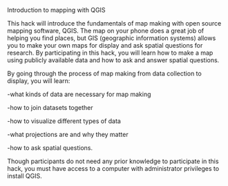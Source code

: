 Introduction to mapping with QGIS

This hack will introduce the fundamentals of map making with open source mapping software, QGIS. The map on your phone does a great job of helping you find places, but GIS (geographic information systems) allows you to make your own maps for display and ask spatial questions for research. By participating in this hack, you will learn how to make a map using publicly available data and how to ask and answer spatial questions. 

By going through the process of map making from data collection to display, you will learn:

-what kinds of data are necessary for map making

-how to join datasets together

-how to visualize different types of data

-what projections are and why they matter

-how to ask spatial questions.

Though participants do not need any prior knowledge to participate in this hack, you must have access to a computer with administrator privileges to install QGIS.


